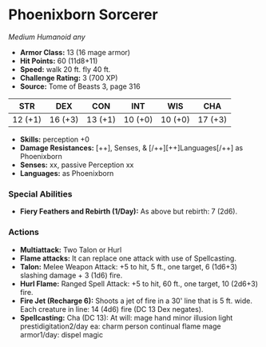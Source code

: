 # Phoenixborn Sorcerer

*Medium* *Humanoid* *any*

- **Armor Class:** 13 (16 mage armor)
- **Hit Points:** 60 (11d8+11)
- **Speed:** walk 20 ft. fly 40 ft.
- **Challenge Rating:** 3 (700 XP)
- **Source:** Tome of Beasts 3, page 316

| STR | DEX | CON | INT | WIS | CHA |
| --- | --- | --- | --- | --- | --- |
| 12 (+1) | 16 (+3) | 13 (+1) | 10 (+0) | 10 (+0) | 17 (+3) |

- **Skills:** perception +0
- **Damage Resistances:** [++], Senses, &amp; [/++][++]Languages[/++] as Phoenixborn
- **Senses:** xx, passive Perception xx
- **Languages:** as Phoenixborn

### Special Abilities

- **Fiery Feathers and Rebirth (1/Day):** As above but rebirth: 7 (2d6).

### Actions

- **Multiattack:** Two Talon or Hurl
- **Flame attacks:** It can replace one attack with use of Spellcasting.
- **Talon:** Melee Weapon Attack: +5 to hit, 5 ft., one target, 6 (1d6+3) slashing damage + 3 (1d6) fire.
- **Hurl Flame:** Ranged Spell Attack: +5 to hit, 60 ft., one target, 10 (2d6+3) fire.
- **Fire Jet (Recharge 6):** Shoots a jet of fire in a 30' line that is 5 ft. wide. Each creature in line: 14 (4d6) fire (DC 13 Dex negates).
- **Spellcasting:** Cha (DC 13): At will: mage hand minor illusion light prestidigitation2/day ea: charm person continual flame mage armor1/day: dispel magic


